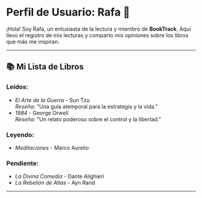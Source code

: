 # Perfil de Usuario: Rafa 📖

¡Hola! Soy Rafa, un entusiasta de la lectura y miembro de **BookTrack**. Aquí llevo el registro de mis lecturas y comparto mis opiniones sobre los libros que más me inspiran.

---

## 📚 **Mi Lista de Libros**
### **Leídos**:
- *El Arte de la Guerra* - Sun Tzu  
  _Reseña_: "Una guía atemporal para la estrategia y la vida."
- *1984* - George Orwell  
  _Reseña_: "Un relato poderoso sobre el control y la libertad."

### **Leyendo**:
- *Meditaciones* - Marco Aurelio  

### **Pendiente**:
- *La Divina Comedia* - Dante Alighieri  
- *La Rebelión de Atlas* - Ayn Rand  

---
